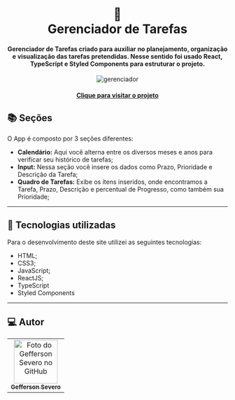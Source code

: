 <h1 align="center">
  📅<br>Gerenciador de Tarefas
</h1>

<h4 align="center">
  Gerenciador de Tarefas criado para auxiliar no planejamento, organização e visualização das tarefas pretendidas. Nesse sentido foi usado React, TypeScript e Styled Components para estruturar o projeto.
</h4> 
<p align="center">
  <img src="https://i.ibb.co/fk2dSW7/Opera-Instant-neo-2021-11-25-233519-gerenciador-tarefas-dev-netlify-app.png" alt="gerenciador"  border="0">
 </p>

<h4 align="center"><a href="https://gerenciador-tarefas-dev.netlify.app">Clique para visitar o projeto</a></h4>

## 📚 Seções
O App é composto por 3 seções diferentes:


- **Calendário:** Aqui você alterna entre os diversos meses e anos para verificar seu histórico de tarefas;
- **Input:** Nessa seção você insere os dados como Prazo, Prioridade e Descrição da Tarefa;
- **Quadro de Tarefas:** Exibe os ítens inseridos, onde encontramos a Tarefa, Prazo, Descrição e percentual de Progresso, como também sua Prioridade;


---

## 💼 Tecnologias utilizadas
Para o desenvolvimento deste site utilizei as seguintes tecnologias:

- HTML;
- CSS3;
- JavaScript;
- ReactJS;
- TypeScript
- Styled Components



---

## :computer: Autor<br>
<table>
  <tr>
    <td align="center">
      <a href="https://github.com/geffersonst">
        <img src="https://i.ibb.co/SvJ2wxy/avatargeffersondev1.jpg" width="100px;" alt="Foto do Gefferson Severo no GitHub"/><br>
        <sub>
          <b>Gefferson Severo</b>
        </sub>
      </a>
    </td>
  </tr>
</table>

  
